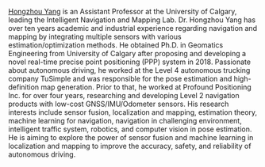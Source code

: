 [Hongzhou Yang](https://profiles.ucalgary.ca/hongzhou-yang) is an Assistant Professor at the University of Calgary, leading the Intelligent Navigation and Mapping Lab. Dr. Hongzhou Yang has over ten years academic and industrial experience regarding navigation and mapping by integrating multiple sensors with various estimation/optimization methods. He obtained Ph.D. in Geomatics Engineering from University of Calgary after proposing and developing a novel real-time precise point positioning (PPP) system in 2018. Passionate about autonomous driving, he worked at the Level 4 autonomous trucking company TuSimple and was responsible for the pose estimation and high-definition map generation. Prior to that, he worked at Profound Positioning Inc. for over four years, researching and developing Level 2 navigation products with low-cost GNSS/IMU/Odometer sensors. His research interests include sensor fusion, localization and mapping, estimation theory, machine learning for navigation, navigation in challenging environment, intelligent traffic system, robotics, and computer vision in pose estimation. He is aiming to explore the power of sensor fusion and machine learning in localization and mapping to improve the accuracy, safety, and reliability of autonomous driving.
